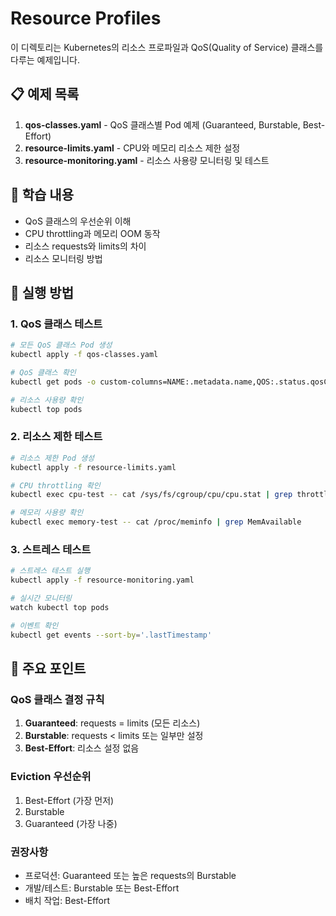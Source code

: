 # Resource Profiles

이 디렉토리는 Kubernetes의 리소스 프로파일과 QoS(Quality of Service) 클래스를 다루는 예제입니다.

## 📋 예제 목록

1. **qos-classes.yaml** - QoS 클래스별 Pod 예제 (Guaranteed, Burstable, Best-Effort)
2. **resource-limits.yaml** - CPU와 메모리 리소스 제한 설정
3. **resource-monitoring.yaml** - 리소스 사용량 모니터링 및 테스트

## 🎯 학습 내용

- QoS 클래스의 우선순위 이해
- CPU throttling과 메모리 OOM 동작
- 리소스 requests와 limits의 차이
- 리소스 모니터링 방법

## 🚀 실행 방법

### 1. QoS 클래스 테스트

```bash
# 모든 QoS 클래스 Pod 생성
kubectl apply -f qos-classes.yaml

# QoS 클래스 확인
kubectl get pods -o custom-columns=NAME:.metadata.name,QOS:.status.qosClass

# 리소스 사용량 확인
kubectl top pods
```

### 2. 리소스 제한 테스트

```bash
# 리소스 제한 Pod 생성
kubectl apply -f resource-limits.yaml

# CPU throttling 확인
kubectl exec cpu-test -- cat /sys/fs/cgroup/cpu/cpu.stat | grep throttled

# 메모리 사용량 확인
kubectl exec memory-test -- cat /proc/meminfo | grep MemAvailable
```

### 3. 스트레스 테스트

```bash
# 스트레스 테스트 실행
kubectl apply -f resource-monitoring.yaml

# 실시간 모니터링
watch kubectl top pods

# 이벤트 확인
kubectl get events --sort-by='.lastTimestamp'
```

## 📝 주요 포인트

### QoS 클래스 결정 규칙

1. **Guaranteed**: requests = limits (모든 리소스)
2. **Burstable**: requests < limits 또는 일부만 설정
3. **Best-Effort**: 리소스 설정 없음

### Eviction 우선순위

1. Best-Effort (가장 먼저)
2. Burstable
3. Guaranteed (가장 나중)

### 권장사항

- 프로덕션: Guaranteed 또는 높은 requests의 Burstable
- 개발/테스트: Burstable 또는 Best-Effort
- 배치 작업: Best-Effort